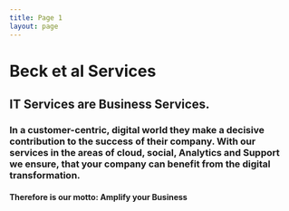 ```yaml
---
title: Page 1
layout: page
---
```


# Beck et al Services
## IT Services are Business Services.

### In a customer-centric, digital world they make a decisive contribution to the success of their company. With our services in the areas of cloud, social, Analytics and Support we ensure, that your company can benefit from the digital transformation.

#### Therefore is our motto: Amplify your Business